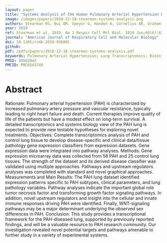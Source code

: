 ```yaml
---
layout: paper
title: "Systems Analysis of the Human Pulmonary Arterial Hypertension Lung Transcriptome"
image: /images/papers/2018-12-18-stearman-systems-analysis.png
authors: Stearman RS, Bui QM, Speyer G, Handen A, Cornelius AR, Graham B, Kim S, Mickler EA, Tuder RM, Chan SY, Geraci MW
year: 2019
ref: Stearman et al. 2019. Am J Respir Cell Mol Biol. 2019 Jun;60(6):637-649
journal: "American Journal of Respiratory Cell and Molecular Biology"
doi: 10.1165/rcmb.2018-0368OC
github:
pdf: /pdfs/papers/2018-12-18-stearman-systems-analysis.pdf
keywords: Pulmonary Arterial Hypertension; Lung Transcriptomics; Bioinformatics
PMID: 30562042
PMCID: PMC6543748 
---
```


# Abstract

Rationale: Pulmonary arterial hypertension (PAH) is characterized by increased pulmonary artery pressure and vascular resistance, typically leading to right heart failure and death. Current therapies improve quality of life of the patients but have a modest effect on long-term survival. A detailed transcriptomics and systems biology view of the PAH lung is expected to provide new testable hypotheses for exploring novel treatments. Objectives: Complete transcriptomics analysis of PAH and control lung tissue to develop disease-specific and clinical data/tissue pathology gene expression classifiers from expression datasets. Gene expression data were integrated into pathway analyses. Methods: Gene expression microarray data was collected from 58 PAH and 25 control lung tissues. The strength of the dataset and its derived disease classifier was validated using multiple approaches. Pathways and upstream regulators analyses was completed with standard and novel graphical approaches. Measurements and Main Results: The PAH lung dataset identified expression patterns specific to PAH subtypes, clinical parameters, and lung pathology variables. Pathway analyses indicate the important global role tumor necrosis factor and transforming growth factor signaling pathways. In addition, novel upstream regulators and insight into the cellular and innate immune responses driving PAH were identified. Finally, WNT-signaling pathways may be a major determinant underlying the observed sex differences in PAH. Conclusion: This study provides a transcriptional framework for the PAH-diseased lung, supported by previously reported findings, and will be a valuable resource to PAH research community. Our investigation revealed novel potential targets and pathways amenable to further study in a variety of experimental systems.
